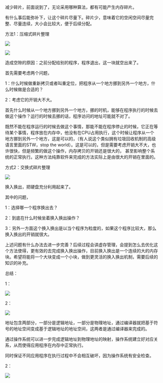 减少碎片，前面说到了，无论采用哪种算法，都有可能产生内存碎片。

有什么事后能弥补下，让这个碎片尽量下。碎片少，意味着它的空闲空间尽量完整、尽量连续，大小会比较大，便于后续分配。

方法1：压缩式碎片整理

![](D:/download/youdaonote-pull-master/data/Technology/Linux/计算机操作系统/清华陈渝计算机操作系统/images/WEBRESOURCE9bc449c60413bb8005d0a4711012a187截图.png)

![](D:/download/youdaonote-pull-master/data/Technology/Linux/计算机操作系统/清华陈渝计算机操作系统/images/WEBRESOURCE84f2dcea96e9244a5cf48b753fcc89aa截图.png)

造成空隙的原因：之前分配给别的程序，程序退出，这一块就空出来了。

首先需要考虑两个问题，

1：什么时候做重新拷贝或者叫重定位，把程序从一个地方挪到另外一个地方，什么时候做是合适的？

2：考虑它的开销大不大。

首先什么时候从一个地方挪到另外一个地方，挪的时机，能够在程序执行的时候去做这个操作？运行的时候去挪的话，程序访问的地址可能就不对了。

既然不能在程序运行的时候去做这个事情，那能不能在程序停止的时候，它正在等待某个事情，程序放在内存中，他没有在CPU占用执行，这个时候让程序从一个地方挪到另外一个地方，这是可以的，（有人说这个类似拥有垃圾回收机制的高级语言里面的STW，stop the world）。这是可以的，但是需要考虑开销大不大，也许很快，但是频繁的做这个操作，内存拷贝的开销还是很大的， 甚至影响整个系统的正常执行。这种方法纯靠软件来完成的方法实际上是由很大的开销在里面的。

方式2：交换式碎片整理

![](D:/download/youdaonote-pull-master/data/Technology/Linux/计算机操作系统/清华陈渝计算机操作系统/images/WEBRESOURCE283d31dbff7843d066feaee775ba6a55截图.png)

换入换出，把硬盘充分利用起来了。

其中的问题，

1：选择哪一个程序换出去？

2：到底在什么时候坐着换入换出操作？

3：另外一方面这个换入换出是以当个程序为粒度的，如果这个程序比较大，那么换入换出的开销就很大。

上述问题有什么办法去进一步完善？后续过程会讲虚存管理，会提到怎么去优化这个方法使得，更有效的去完成换入换出操作，目前换入换出是一个连续的大的内存块。希望将能将一个大块变成一个小块，做到更灵活的换入换出机制，需要后续的知识的补充。   

总结：

1：

![](D:/download/youdaonote-pull-master/data/Technology/Linux/计算机操作系统/清华陈渝计算机操作系统/images/WEBRESOURCE590b6682e7e3e38709813e740cfe6705截图.png)

2：

![](D:/download/youdaonote-pull-master/data/Technology/Linux/计算机操作系统/清华陈渝计算机操作系统/images/WEBRESOURCE7fe36e0a940bca0a27438deb19301d5f截图.png)

 地址包含两部分，一部分是逻辑地址，一部分是物理地址，通过编译器就把基于符号的地址空间变成基于逻辑地址的地址空间，这两者是通过编译器来完成的。

通过操作系统可以进一步完成逻辑地址到物理地址的映射，操作系统建立好对应关系，从而使得应用程序在内存中正常执行。

同时保证不同应用程序在执行过程中不会相互破坏，因为操作系统有安全检查。

2：

![](D:/download/youdaonote-pull-master/data/Technology/Linux/计算机操作系统/清华陈渝计算机操作系统/images/WEBRESOURCE4d6038791b553c254c5a392b84efa80c截图.png)